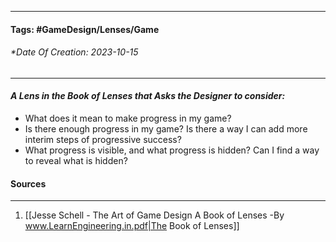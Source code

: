 __________________________________________________________________________
#### **Tags:** #GameDesign/Lenses/Game
###### *Date Of Creation: 2023-10-15
__________________________________________________________________________

#### ***A Lens in the Book of Lenses that Asks the Designer to consider:***
- What does it mean to make progress in my game?
- Is there enough progress in my game? Is there a way I can add more interim steps of progressive success?
- What progress is visible, and what progress is hidden? Can I find a way to reveal what is hidden?
#### Sources
__________________________________________________________________________
1. [[Jesse Schell - The Art of Game Design A Book of Lenses -By www.LearnEngineering.in.pdf|The Book of Lenses]]